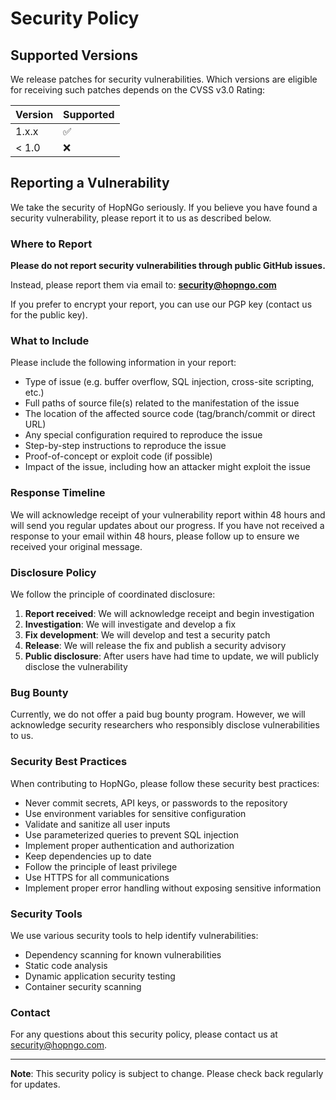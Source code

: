 # Security Policy

## Supported Versions

We release patches for security vulnerabilities. Which versions are eligible for receiving such patches depends on the CVSS v3.0 Rating:

| Version | Supported          |
| ------- | ------------------ |
| 1.x.x   | :white_check_mark: |
| < 1.0   | :x:                |

## Reporting a Vulnerability

We take the security of HopNGo seriously. If you believe you have found a security vulnerability, please report it to us as described below.

### Where to Report

**Please do not report security vulnerabilities through public GitHub issues.**

Instead, please report them via email to: **security@hopngo.com**

If you prefer to encrypt your report, you can use our PGP key (contact us for the public key).

### What to Include

Please include the following information in your report:

- Type of issue (e.g. buffer overflow, SQL injection, cross-site scripting, etc.)
- Full paths of source file(s) related to the manifestation of the issue
- The location of the affected source code (tag/branch/commit or direct URL)
- Any special configuration required to reproduce the issue
- Step-by-step instructions to reproduce the issue
- Proof-of-concept or exploit code (if possible)
- Impact of the issue, including how an attacker might exploit the issue

### Response Timeline

We will acknowledge receipt of your vulnerability report within 48 hours and will send you regular updates about our progress. If you have not received a response to your email within 48 hours, please follow up to ensure we received your original message.

### Disclosure Policy

We follow the principle of coordinated disclosure:

1. **Report received**: We will acknowledge receipt and begin investigation
2. **Investigation**: We will investigate and develop a fix
3. **Fix development**: We will develop and test a security patch
4. **Release**: We will release the fix and publish a security advisory
5. **Public disclosure**: After users have had time to update, we will publicly disclose the vulnerability

### Bug Bounty

Currently, we do not offer a paid bug bounty program. However, we will acknowledge security researchers who responsibly disclose vulnerabilities to us.

### Security Best Practices

When contributing to HopNGo, please follow these security best practices:

- Never commit secrets, API keys, or passwords to the repository
- Use environment variables for sensitive configuration
- Validate and sanitize all user inputs
- Use parameterized queries to prevent SQL injection
- Implement proper authentication and authorization
- Keep dependencies up to date
- Follow the principle of least privilege
- Use HTTPS for all communications
- Implement proper error handling without exposing sensitive information

### Security Tools

We use various security tools to help identify vulnerabilities:

- Dependency scanning for known vulnerabilities
- Static code analysis
- Dynamic application security testing
- Container security scanning

### Contact

For any questions about this security policy, please contact us at security@hopngo.com.

---

**Note**: This security policy is subject to change. Please check back regularly for updates.